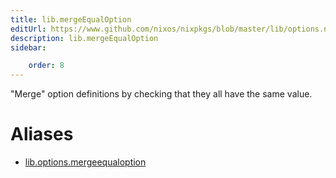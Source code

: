 ```yaml
---
title: lib.mergeEqualOption
editUrl: https://www.github.com/nixos/nixpkgs/blob/master/lib/options.nix#L256C22
description: lib.mergeEqualOption
sidebar:

    order: 8
---
```


"Merge" option definitions by checking that they all have the same value.


# Aliases

- [lib.options.mergeequaloption](/nix-doc-comments/reference/lib/options/lib-options-mergeequaloption)


